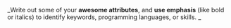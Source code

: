 _Write out some of your **awesome attributes**, and __use emphasis__ (like bold or italics) to identify keywords, programming languages, or skills. _
